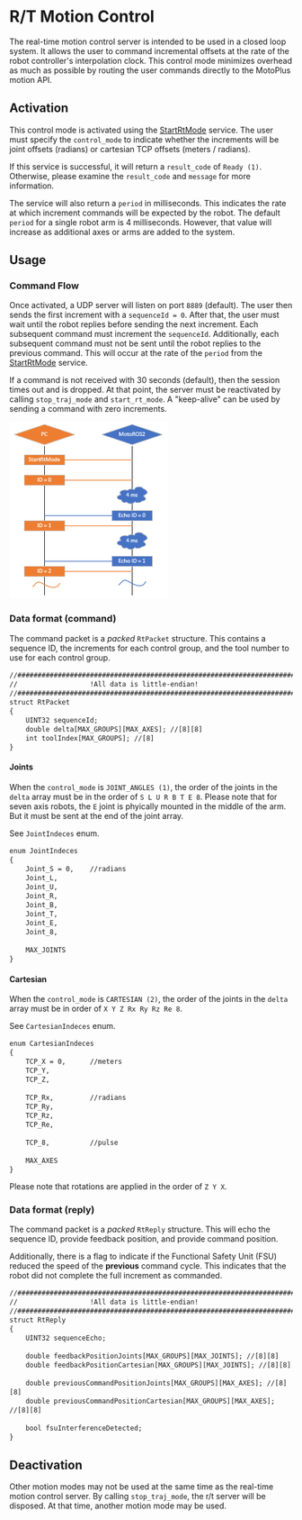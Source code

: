<!--
SPDX-FileCopyrightText: 2025, Yaskawa America, Inc.
SPDX-FileCopyrightText: 2025, Delft University of Technology

SPDX-License-Identifier: CC-BY-SA-4.0
-->

# R/T Motion Control

The real-time motion control server is intended to be used in a closed loop system.
It allows the user to command incremental offsets at the rate of the robot controller's interpolation clock.
This control mode minimizes overhead as much as possible by routing the user commands directly to the MotoPlus motion API.

## Activation

This control mode is activated using the [StartRtMode](ros_api.md#start_rt_mode) service.
The user must specify the `control_mode` to indicate whether the increments will be joint offsets (radians) or cartesian TCP offsets (meters / radians).

If this service is successful, it will return a `result_code` of `Ready (1)`.
Otherwise, please examine the `result_code` and `message` for more information.

The service will also return a `period` in milliseconds.
This indicates the rate at which increment commands will be expected by the robot.
The default `period` for a single robot arm is 4 milliseconds.
However, that value will increase as additional axes or arms are added to the system.

## Usage

### Command Flow

Once activated, a UDP server will listen on port `8889` (default).
The user then sends the first increment with a `sequenceId = 0`.
After that, the user must wait until the robot replies before sending the next increment.
Each subsequent command must increment the `sequenceId`. Additionally, each subsequent command must not be sent until the robot replies to the previous command.
This will occur at the rate of the `period` from the [StartRtMode](ros_api.md#start_rt_mode) service.

If a command is not received with 30 seconds (default), then the session times out and is dropped.
At that point, the server must be reactivated by calling `stop_traj_mode` and `start_rt_mode`.
A "keep-alive" can be used by sending a command with zero increments.

<img src="img/RtFlow.png" alt="Command Flow" />

### Data format (command)

The command packet is a *packed* `RtPacket` structure.
This contains a sequence ID, the increments for each control group, and the tool number to use for each control group.

```
//##########################################################################
//                  !All data is little-endian!
//##########################################################################
struct RtPacket
{
    UINT32 sequenceId;
    double delta[MAX_GROUPS][MAX_AXES]; //[8][8]
    int toolIndex[MAX_GROUPS]; //[8]
}
```

#### Joints

When the `control_mode` is `JOINT_ANGLES (1)`, the order of the joints in the `delta` array must be in the order of `S L U R B T E 8`.
Please note that for seven axis robots, the `E` joint is phyically mounted in the middle of the arm.
But it must be sent at the end of the joint array.

See `JointIndeces` enum.

```
enum JointIndeces
{
    Joint_S = 0,    //radians
    Joint_L,
    Joint_U,
    Joint_R,
    Joint_B,
    Joint_T,
    Joint_E,
    Joint_8,

    MAX_JOINTS
}
```

#### Cartesian

When the `control_mode` is `CARTESIAN (2)`, the order of the joints in the `delta` array must be in order of `X Y Z Rx Ry Rz Re 8`.

See `CartesianIndeces` enum.

```
enum CartesianIndeces
{
    TCP_X = 0,      //meters
    TCP_Y,
    TCP_Z,

    TCP_Rx,         //radians
    TCP_Ry,
    TCP_Rz,
    TCP_Re,

    TCP_8,          //pulse

    MAX_AXES
}
```

Please note that rotations are applied in the order of `Z Y X`.

### Data format (reply)

The command packet is a *packed* `RtReply` structure.
This will echo the sequence ID, provide feedback position, and provide command position.

Additionally, there is a flag to indicate if the Functional Safety Unit (FSU) reduced the speed of the **previous** command cycle.
This indicates that the robot did not complete the full increment as commanded.

```
//##########################################################################
//                  !All data is little-endian!
//##########################################################################
struct RtReply
{
    UINT32 sequenceEcho;
    
    double feedbackPositionJoints[MAX_GROUPS][MAX_JOINTS]; //[8][8]
    double feedbackPositionCartesian[MAX_GROUPS][MAX_JOINTS]; //[8][8]

    double previousCommandPositionJoints[MAX_GROUPS][MAX_AXES]; //[8][8]
    double previousCommandPositionCartesian[MAX_GROUPS][MAX_AXES]; //[8][8]

    bool fsuInterferenceDetected;
}
```

## Deactivation

Other motion modes may not be used at the same time as the real-time motion control server.
By calling `stop_traj_mode`, the r/t server will be disposed.
At that time, another motion mode may be used.